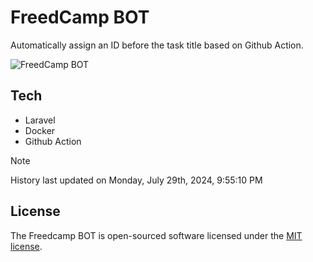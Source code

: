 # FreedCamp BOT

Automatically assign an ID before the task title based on Github Action.

![FreedCamp BOT](https://repository-images.githubusercontent.com/737932867/7d34798b-2680-471c-b089-a78a718d3d6a)

## Tech

- Laravel
- Docker
- Github Action

> [!NOTE]  
> History last updated on Monday, July 29th, 2024, 9:55:10 PM

## License

The Freedcamp BOT is open-sourced software licensed under the [MIT license](https://opensource.org/licenses/MIT).
